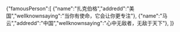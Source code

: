 {"famousPerson":[
    {"name":"扎克伯格","addredd":"美国","wellknownsaying":"当你有使命，它会让你更专注"},
    {"name":"马云","addredd":"中国","wellknownsaying":"心中无敌者，无敌于天下"},
]}
